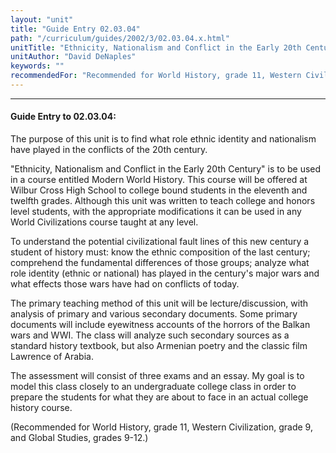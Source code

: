 ```yaml
---
layout: "unit"
title: "Guide Entry 02.03.04"
path: "/curriculum/guides/2002/3/02.03.04.x.html"
unitTitle: "Ethnicity, Nationalism and Conflict in the Early 20th Century"
unitAuthor: "David DeNaples"
keywords: ""
recommendedFor: "Recommended for World History, grade 11, Western Civilization, grade 9, and Global Studies, grades 9-12."
---
```

<body>
<hr/>
 <h4>
  Guide Entry to 02.03.04:
 </h4>
 <p>
  The purpose of this unit is to find what role ethnic identity and nationalism have played in the conflicts of the 20th century.
 </p>
<p>
  "Ethnicity, Nationalism and Conflict in the Early 20th Century" is to be used in a course entitled Modern World History. This course will be offered at Wilbur Cross High School to college bound students in the eleventh and twelfth grades. Although this unit was written to teach college and honors level students, with the appropriate modifications it can be used in any World Civilizations course taught at any level.
 </p>
<p>
  To understand the potential civilizational fault lines of this new century a student of history must: know the ethnic composition of the last century; comprehend the fundamental differences of those groups; analyze what role identity (ethnic or national) has played in the century's major wars and what effects those wars have had on conflicts of today.
 </p>
<p>
  The primary teaching method of this unit will be lecture/discussion, with analysis of primary and various secondary documents. Some primary documents will include eyewitness accounts of the horrors of the Balkan wars and WWI. The class will analyze such secondary sources as a standard history textbook, but also Armenian poetry and the classic film Lawrence of Arabia.
 </p>
<p>
  The assessment will consist of three exams and an essay. My goal is to model this class closely to an undergraduate college class in order to prepare the students for what they are about to face in an actual college history course.
 </p>
<p>
  (Recommended for World History, grade 11, Western Civilization, grade 9, and Global Studies, grades 9-12.)
 </p>

</body>